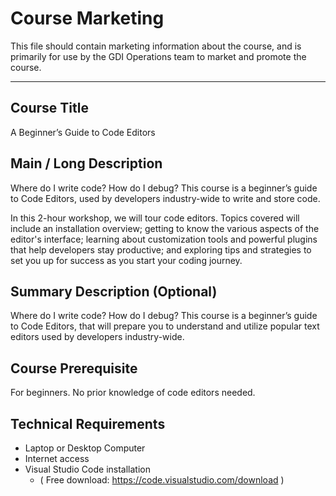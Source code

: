 # Course Marketing

This file should contain marketing information about the course, and is primarily for use by the GDI Operations team to market and promote the course.

<hr>

## Course Title

A Beginner’s Guide to Code Editors

## Main / Long Description

 Where do I write code? How do I debug? This course is a beginner’s guide to Code Editors, used by developers industry-wide to write and store code.

In this 2-hour workshop, we will tour code editors. Topics covered will include an installation overview; getting to know the various aspects of the editor's interface; learning about customization tools and powerful plugins that help developers stay productive; and exploring tips and strategies to set you up for success as you start your coding journey.

## Summary Description (Optional)

 Where do I write code? How do I debug? This course is a beginner’s guide to Code Editors, that will prepare you to understand and utilize popular text editors used by developers industry-wide.

## Course Prerequisite

For beginners. No prior knowledge of code editors needed.

## Technical Requirements

- Laptop or Desktop Computer
- Internet access
- Visual Studio Code installation
  - ( Free download: https://code.visualstudio.com/download )
